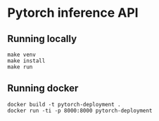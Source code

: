 # Pytorch inference API

## Running locally

```shell
make venv
make install
make run
```

## Running docker

```shell
docker build -t pytorch-deployment .
docker run -ti -p 8000:8000 pytorch-deployment
```